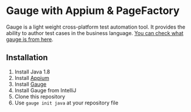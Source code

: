 # Gauge with Appium & PageFactory

Gauge is a light weight cross-platform test automation tool. It provides the ability to author test cases in the business language. [You can check what gauge is from here](https://gauge.org).

## Installation
1. Install Java 1.8
2. Install [Appium](https://github.com/appium/appium-desktop/releases)
3. Install [Gauge](https://docs.gauge.org/latest/installation.html)
4. Install Gauge from IntelliJ
5. Clone this repository
6. Use ```gauge init java``` at your repository file
